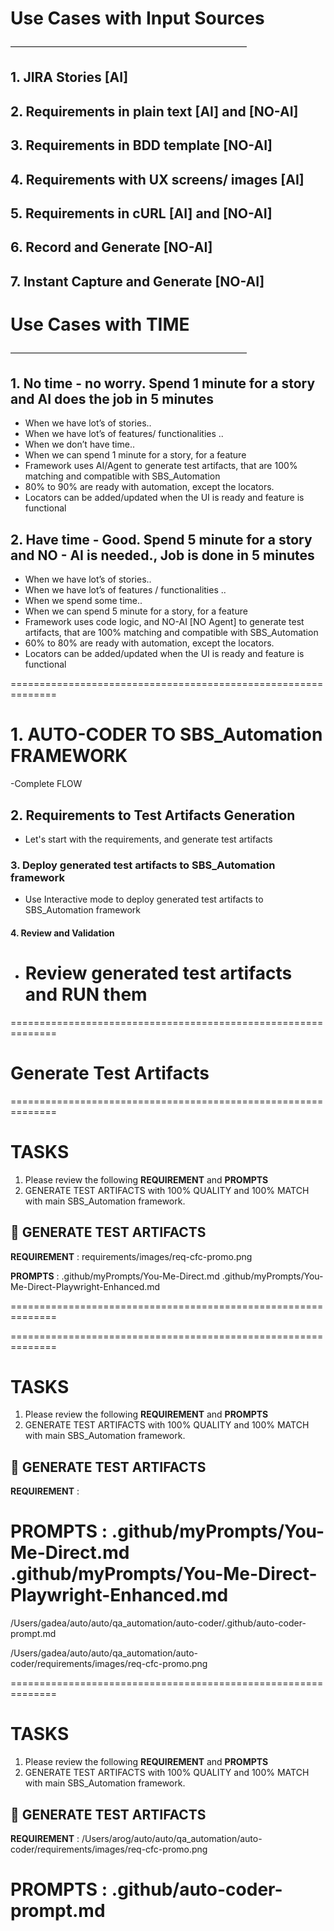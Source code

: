 # Use Cases with Input Sources

———————————————————————————

## 1. JIRA Stories [AI]

## 2. Requirements in plain text [AI] and [NO-AI]

## 3. Requirements in BDD template [NO-AI]

## 4. Requirements with UX screens/ images [AI]

## 5. Requirements in cURL [AI] and [NO-AI]

## 6. Record and Generate [NO-AI]

## 7. Instant Capture and Generate [NO-AI]

# Use Cases with TIME

———————————————————————————

## 1. No time - no worry. Spend 1 minute for a story and AI does the job in 5 minutes

- When we have lot’s of stories..
- When we have lot’s of features/ functionalities ..
- When we don’t have time..
- When we can spend 1 minute for a story, for a feature
- Framework uses AI/Agent to generate test artifacts, that are 100% matching and compatible with SBS_Automation
- 80% to 90% are ready with automation, except the locators.
- Locators can be added/updated when the UI is ready and feature is functional

## 2. Have time - Good. Spend 5 minute for a story and NO - AI is needed., Job is done in 5 minutes

- When we have lot’s of stories..
- When we have lot’s of features / functionalities ..
- When we spend some time..
- When we can spend 5 minute for a story, for a feature
- Framework uses code logic, and NO-AI [NO Agent] to generate test artifacts, that are 100% matching and compatible with SBS_Automation
- 60% to 80% are ready with automation, except the locators.
- Locators can be added/updated when the UI is ready and feature is functional

==============================================================

# 1. AUTO-CODER TO SBS_Automation FRAMEWORK

-Complete FLOW

## 2. Requirements to Test Artifacts Generation

- Let's start with the requirements, and generate test artifacts

### 3. Deploy generated test artifacts to SBS_Automation framework

- Use Interactive mode to deploy generated test artifacts to SBS_Automation framework

#### 4. Review and Validation

- # Review generated test artifacts and RUN them

==============================================================

# Generate Test Artifacts

==============================================================

# TASKS

1. Please review the following **REQUIREMENT** and **PROMPTS**
2. GENERATE TEST ARTIFACTS with 100% QUALITY and 100% MATCH with main SBS_Automation framework.

## 🎯 GENERATE TEST ARTIFACTS

**REQUIREMENT** :
requirements/images/req-cfc-promo.png

**PROMPTS** :
.github/myPrompts/You-Me-Direct.md
.github/myPrompts/You-Me-Direct-Playwright-Enhanced.md

==============================================================

==============================================================

# TASKS

1. Please review the following **REQUIREMENT** and **PROMPTS**
2. GENERATE TEST ARTIFACTS with 100% QUALITY and 100% MATCH with main SBS_Automation framework.

## 🎯 GENERATE TEST ARTIFACTS

**REQUIREMENT** :

**PROMPTS** :
.github/myPrompts/You-Me-Direct.md
.github/myPrompts/You-Me-Direct-Playwright-Enhanced.md
==============================================================

/Users/gadea/auto/auto/qa_automation/auto-coder/.github/auto-coder-prompt.md

/Users/gadea/auto/auto/qa_automation/auto-coder/requirements/images/req-cfc-promo.png

==============================================================

# TASKS

1. Please review the following **REQUIREMENT** and **PROMPTS**
2. GENERATE TEST ARTIFACTS with 100% QUALITY and 100% MATCH with main SBS_Automation framework.

## 🎯 GENERATE TEST ARTIFACTS

**REQUIREMENT** :
/Users/arog/auto/auto/qa_automation/auto-coder/requirements/images/req-cfc-promo.png

**PROMPTS** :
.github/auto-coder-prompt.md
==============================================================
